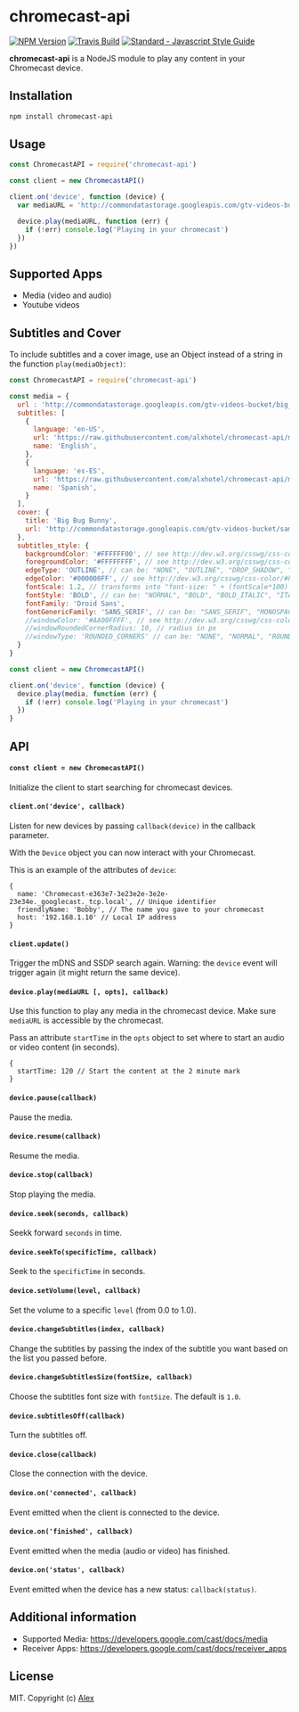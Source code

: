 chromecast-api
=================

[![NPM Version](https://img.shields.io/npm/v/chromecast-api.svg)](https://www.npmjs.com/package/chromecast-api)
[![Travis Build](https://travis-ci.com/alxhotel/chromecast-api.svg?branch=master)](https://travis-ci.org/alxhotel/chromecast-api)
[![Standard - Javascript Style Guide](https://img.shields.io/badge/code_style-standard-brightgreen.svg)](https://standardjs.com)

**chromecast-api** is a NodeJS module to play any content in your Chromecast device.

## Installation

```sh
npm install chromecast-api 
```

## Usage

```js
const ChromecastAPI = require('chromecast-api')

const client = new ChromecastAPI()

client.on('device', function (device) {
  var mediaURL = 'http://commondatastorage.googleapis.com/gtv-videos-bucket/big_buck_bunny_1080p.mp4';

  device.play(mediaURL, function (err) {
    if (!err) console.log('Playing in your chromecast')
  })
})
```

## Supported Apps

- Media (video and audio)
- Youtube videos

## Subtitles and Cover

To include subtitles and a cover image, use an Object instead of a string in the function `play(mediaObject)`:

```js
const ChromecastAPI = require('chromecast-api')

const media = {
  url : 'http://commondatastorage.googleapis.com/gtv-videos-bucket/big_buck_bunny_1080p.mp4',
  subtitles: [
    {
      language: 'en-US',
      url: 'https://raw.githubusercontent.com/alxhotel/chromecast-api/master/test/captions_styled.vtt',
      name: 'English',
    },
    {
      language: 'es-ES',
      url: 'https://raw.githubusercontent.com/alxhotel/chromecast-api/master/test/captions_styled_es.vtt',
      name: 'Spanish',
    }
  ],
  cover: {
    title: 'Big Bug Bunny',
    url: 'http://commondatastorage.googleapis.com/gtv-videos-bucket/sample/images/BigBuckBunny.jpg'
  },
  subtitles_style: {
    backgroundColor: '#FFFFFF00', // see http://dev.w3.org/csswg/css-color/#hex-notation
    foregroundColor: '#FFFFFFFF', // see http://dev.w3.org/csswg/css-color/#hex-notation
    edgeType: 'OUTLINE', // can be: "NONE", "OUTLINE", "DROP_SHADOW", "RAISED", "DEPRESSED"
    edgeColor: '#000000FF', // see http://dev.w3.org/csswg/css-color/#hex-notation
    fontScale: 1.2, // transforms into "font-size: " + (fontScale*100) +"%"
    fontStyle: 'BOLD', // can be: "NORMAL", "BOLD", "BOLD_ITALIC", "ITALIC",
    fontFamily: 'Droid Sans',
    fontGenericFamily: 'SANS_SERIF', // can be: "SANS_SERIF", "MONOSPACED_SANS_SERIF", "SERIF", "MONOSPACED_SERIF", "CASUAL", "CURSIVE", "SMALL_CAPITALS",
    //windowColor: '#AA00FFFF', // see http://dev.w3.org/csswg/css-color/#hex-notation
    //windowRoundedCornerRadius: 10, // radius in px
    //windowType: 'ROUNDED_CORNERS' // can be: "NONE", "NORMAL", "ROUNDED_CORNERS"
  }
}

const client = new ChromecastAPI()

client.on('device', function (device) {
  device.play(media, function (err) {
    if (!err) console.log('Playing in your chromecast')
  })
}
```

## API

#### `const client = new ChromecastAPI()`

Initialize the client to start searching for chromecast devices.

#### `client.on('device', callback)`

Listen for new devices by passing `callback(device)` in the callback parameter.

With the `Device` object you can now interact with your Chromecast.

This is an example of the attributes of `device`:
```
{
  name: 'Chromecast-e363e7-3e23e2e-3e2e-23e34e._googlecast._tcp.local', // Unique identifier
  friendlyName: 'Bobby', // The name you gave to your chromecast
  host: '192.168.1.10' // Local IP address
}
```

#### `client.update()`

Trigger the mDNS and SSDP search again. Warning: the `device` event will trigger again (it might return the same device).

#### `device.play(mediaURL [, opts], callback)`

Use this function to play any media in the chromecast device. Make sure `mediaURL` is accessible by the chromecast.

Pass an attribute `startTime` in the `opts` object to set where to start an audio or video content (in seconds).

```
{
  startTime: 120 // Start the content at the 2 minute mark
}
```

#### `device.pause(callback)`

Pause the media.

#### `device.resume(callback)`

Resume the media.

#### `device.stop(callback)`

Stop playing the media.

#### `device.seek(seconds, callback)`

Seekk forward `seconds` in time.

#### `device.seekTo(specificTime, callback)`

Seek to the `specificTime` in seconds.

#### `device.setVolume(level, callback)`

Set the volume to a specific `level` (from 0.0 to 1.0).

#### `device.changeSubtitles(index, callback)`

Change the subtitles by passing the index of the subtitle you want based on the list you passed before.

#### `device.changeSubtitlesSize(fontSize, callback)`

Choose the subtitles font size with `fontSize`. The default is `1.0`.

#### `device.subtitlesOff(callback)`

Turn the subtitles off.

#### `device.close(callback)`

Close the connection with the device.

#### `device.on('connected', callback)`

Event emitted when the client is connected to the device.

#### `device.on('finished', callback)`

Event emitted when the media (audio or video) has finished.

#### `device.on('status', callback)`

Event emitted when the device has a new status: `callback(status)`.

## Additional information

* Supported Media: https://developers.google.com/cast/docs/media
* Receiver Apps: https://developers.google.com/cast/docs/receiver_apps

## License

MIT. Copyright (c) [Alex](https://github.com/alxhotel)

